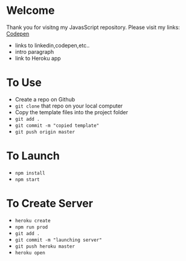 


# Welcome

Thank you for visitng my JavasScript repository.
Please visit my links:
[Codepen](http://codepen.io/washburn119/)


- links to linkedin,codepen,etc..
- intro paragraph
- link to Heroku app
# To Use

- Create a repo on Github
- `git clone` that repo on your local computer
- Copy the template files into the project folder
- `git add .`
- `git commit -m "copied template"`
- `git push origin master`

# To Launch

- `npm install`
- `npm start`

# To Create Server

- `heroku create`
- `npm run prod`
- `git add .`
- `git commit -m "launching server"`
- `git push heroku master`
- `heroku open`

